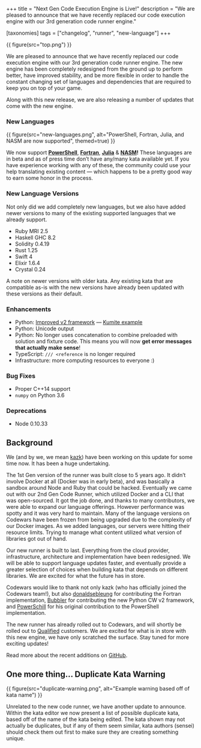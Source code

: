 +++
title = "Next Gen Code Execution Engine is Live!"
description = "We are pleased to announce that we have recently replaced our code execution engine with our 3rd generation code runner engine."

[taxonomies]
tags = ["changelog", "runner", "new-language"]
+++

{{ figure(src="top.png") }}

We are pleased to announce that we have recently replaced our code execution engine with our 3rd generation code runner engine. The new engine has been completely redesigned from the ground up to perform better, have improved stability, and be more flexible in order to handle the constant changing set of languages and dependencies that are required to keep you on top of your game.

Along with this new release, we are also releasing a number of updates that come with the new engine.

### New Languages

{{ figure(src="new-languages.png", alt="PowerShell, Fortran, Julia, and NASM are now supported", themed=true) }}

We now support [**PowerShell**](https://en.wikipedia.org/wiki/PowerShell), [**Fortran**](https://en.wikipedia.org/wiki/Fortran), [**Julia**](https://en.wikipedia.org/wiki/Julia_(programming_language)) & [**NASM**](https://en.wikipedia.org/wiki/Netwide_Assembler)**!** These languages are in beta and as of press time don’t have any/many kata available yet. If you have experience working with any of these, the community could use your help translating existing content — which happens to be a pretty good way to earn some honor in the process.

### New Language Versions

Not only did we add completely new languages, but we also have added newer versions to many of the existing supported languages that we already support.

- Ruby MRI 2.5
- Haskell GHC 8.2
- Solidity 0.4.19
- Rust 1.25
- Swift 4
- Elixir 1.6.4
- Crystal 0.24

A note on newer versions with older kata. Any existing kata that are compatible as-is with the new versions have already been updated with these versions as their default.

### Enhancements

- Python: [Improved v2 framework](https://github.com/Codewars/codewars.com/wiki/Codewars-Python-Test-Framework-V2) — [Kumite example](https://www.codewars.com/kumite/5aaa2d33f51c8a313b00000e?sel=5aaafda16c51ee51b4000006)
- Python: Unicode output
- Python: No longer uses concatenation to combine preloaded with solution and fixture code. This means you will now **get error messages that actually make sense**!
- TypeScript: `/// <reference` is no longer required
- Infrastructure: more computing resources to everyone :)

### Bug Fixes

- Proper C++14 support
- `numpy` on Python 3.6

### Deprecations

- Node 0.10.33

## Background

We (and by we, we mean [kazk](https://www.codewars.com/users/kazk)) have been working on this update for some time now. It has been a huge undertaking.

The 1st Gen version of the runner was built close to 5 years ago. It didn’t involve Docker at all (Docker was in early beta), and was basically a sandbox around Node and Ruby that could be hacked. Eventually we came out with our 2nd Gen Code Runner, which utilized Docker and a CLI that was open-sourced. It got the job done, and thanks to many contributors, we were able to expand our language offerings. However performance was spotty and it was very hard to maintain. Many of the language versions on Codewars have been frozen from being upgraded due to the complexity of our Docker images. As we added languages, our servers were hitting their resource limits. Trying to manage what content utilized what version of libraries got out of hand.

Our new runner is built to last. Everything from the cloud provider, infrastructure, architecture and implementation have been redesigned. We will be able to support language updates faster, and eventually provide a greater selection of choices when building kata that depends on different libraries. We are excited for what the future has in store.

Codewars would like to thank not only kazk (who has officially joined the Codewars team!), but also [donaldsebleung](https://www.codewars.com/users/donaldsebleung) for contributing the Fortran implementation, [Bubbler](https://www.codewars.com/users/Bubbler) for contributing the new Python CW v2 framework, and [PowerSchill](https://github.com/PowerSchill) for his original contribution to the PowerShell implementation.

The new runner has already rolled out to Codewars, and will shortly be rolled out to [Qualified](https://qualified.io) customers. We are excited for what is in store with this new engine, we have only scratched the surface. Stay tuned for more exciting updates!

Read more about the recent additions on [GitHub](https://github.com/Codewars/codewars.com/issues/1336).

## One more thing… Duplicate Kata Warning

{{ figure(src="duplicate-warning.png", alt="Example warning based off of kata name") }}

Unrelated to the new code runner, we have another update to announce. Within the kata editor we now present a list of possible duplicate kata, based off of the name of the kata being edited. The kata shown may not actually be duplicates, but if any of them seem similar, kata authors (sensei) should check them out first to make sure they are creating something unique.
